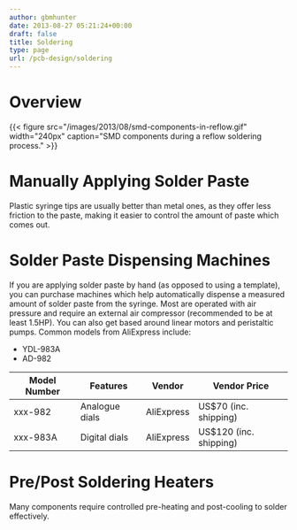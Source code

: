```yaml
---
author: gbmhunter
date: 2013-08-27 05:21:24+00:00
draft: false
title: Soldering
type: page
url: /pcb-design/soldering
---
```


# Overview

{{< figure src="/images/2013/08/smd-components-in-reflow.gif" width="240px" caption="SMD components during a reflow soldering process."  >}}

# Manually Applying Solder Paste

Plastic syringe tips are usually better than metal ones, as they offer less friction to the paste, making it easier to control the amount of paste which comes out.

# Solder Paste Dispensing Machines

If you are applying solder paste by hand (as opposed to using a template), you can purchase machines which help automatically dispense a measured amount of solder paste from the syringe. Most are operated with air pressure and require an external air compressor (recommended to be at least 1.5HP). You can also get based around linear motors and peristaltic pumps. Common models from AliExpress include:

* YDL-983A
* AD-982

<table>
    <thead>
        <tr>
            <th>Model Number</th>
            <th>Features</th>
            <th>Vendor</th>
            <th>Vendor Price</th>
        </tr>
    </thead>
<tbody><tr >
<td >xxx-982
</td>
<td >Analogue dials
</td>
<td >AliExpress
</td>
<td >US$70 (inc. shipping)
</td></tr><tr >
<td >xxx-983A
</td>
<td >Digital dials
</td>
<td >AliExpress
</td>
<td >US$120 (inc. shipping)
</td></tr></tbody></table>

# Pre/Post Soldering Heaters

Many components require controlled pre-heating and post-cooling to solder effectively.  
